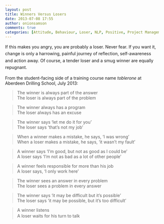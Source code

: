 ```yaml
---
layout: post
title: Winners Versus Losers
date: 2013-07-08 17:55
author: onionsamson
comments: true
categories: [Attitude, Behaviour, Loser, NLP, Positive, Project Management, Winner]
---
```

<p class="p1"><span style="line-height:1.6em;">If this makes you angry, you are probably a loser. Never fear. If you want it, change is only a harrowing, painful journey of reflection, self-awareness and action away. Of course, a tender loser and a smug winner are equally repugnant.</span><br></p><p class="p2">From the student-facing side of a training course name <em>toblerone</em> at Aberdeen Drilling School, July 2013:</p><blockquote>The winner is always part of the answer<br>
The loser is always part of the problem</blockquote><blockquote>The winner always has a program<br>
The loser always has an excuse</blockquote><blockquote>The winner says ‘let me do it for you’<br>
The loser says ‘that’s not my job’</blockquote><blockquote>When a winner makes a mistake, he says, ‘I was wrong’<br>
When a loser makes a mistake, he says, ‘it wasn’t my fault’</blockquote><blockquote>A winner says ‘I’m good, but not as good as I could be’<br>
A loser says ‘I’m not as bad as a lot of other people’</blockquote><blockquote>A winner feels responsible for more than his job<br>
A loser says, ‘I only work here’</blockquote><blockquote>The winner sees an answer in every problem<br>
The loser sees a problem in every answer</blockquote><blockquote>The winner says ‘it may be difficult but it’s possible’<br>
The loser says ‘it may be possible, but it’s too difficult’</blockquote><blockquote>A winner listens<br><span style="line-height:1.6em;">A loser waits for his turn to talk</span></blockquote><p>&nbsp;</p>
